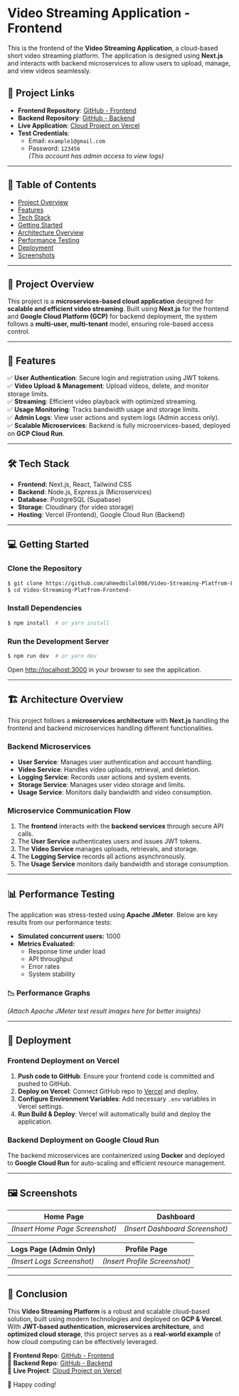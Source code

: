 # Video Streaming Application - Frontend

This is the frontend of the **Video Streaming Application**, a cloud-based short video streaming platform. The application is designed using **Next.js** and interacts with backend microservices to allow users to upload, manage, and view videos seamlessly.

## 🚀 Project Links

- **Frontend Repository**: [GitHub - Frontend](https://github.com/ahmedbilal008/Video-Streaming-Platfrom-Frontend-)
- **Backend Repository**: [GitHub - Backend](https://github.com/ahmedbilal008/Video-Streaming-Platform-backend-)
- **Live Application**: [Cloud Project on Vercel](https://cloud-project-snowy.vercel.app/)
- **Test Credentials**: 
  - Email: `example1@gmail.com`  
  - Password: `123456`  
  *(This account has admin access to view logs)*

---

## 📖 Table of Contents

- [Project Overview](#project-overview)
- [Features](#features)
- [Tech Stack](#tech-stack)
- [Getting Started](#getting-started)
- [Architecture Overview](#architecture-overview)
- [Performance Testing](#performance-testing)
- [Deployment](#deployment)
- [Screenshots](#screenshots)

---

## 📌 Project Overview

This project is a **microservices-based cloud application** designed for **scalable and efficient video streaming**. Built using **Next.js** for the frontend and **Google Cloud Platform (GCP)** for backend deployment, the system follows a **multi-user, multi-tenant** model, ensuring role-based access control.

---

## 🎯 Features

✅ **User Authentication**: Secure login and registration using JWT tokens.  
✅ **Video Upload & Management**: Upload videos, delete, and monitor storage limits.  
✅ **Streaming**: Efficient video playback with optimized streaming.  
✅ **Usage Monitoring**: Tracks bandwidth usage and storage limits.  
✅ **Admin Logs**: View user actions and system logs (Admin access only).  
✅ **Scalable Microservices**: Backend is fully microservices-based, deployed on **GCP Cloud Run**.

---

## 🛠 Tech Stack

- **Frontend**: Next.js, React, Tailwind CSS
- **Backend**: Node.js, Express.js (Microservices)
- **Database**: PostgreSQL (Supabase)
- **Storage**: Cloudinary (for video storage)
- **Hosting**: Vercel (Frontend), Google Cloud Run (Backend)

---

## 💻 Getting Started

### Clone the Repository
```bash
$ git clone https://github.com/ahmedbilal008/Video-Streaming-Platfrom-Frontend-.git
$ cd Video-Streaming-Platfrom-Frontend-
```

### Install Dependencies
```bash
$ npm install  # or yarn install
```

### Run the Development Server
```bash
$ npm run dev  # or yarn dev
```

Open [http://localhost:3000](http://localhost:3000) in your browser to see the application.

---

## 🏗 Architecture Overview

This project follows a **microservices architecture** with **Next.js** handling the frontend and backend microservices handling different functionalities.

### **Backend Microservices**
- **User Service**: Manages user authentication and account handling.
- **Video Service**: Handles video uploads, retrieval, and deletion.
- **Logging Service**: Records user actions and system events.
- **Storage Service**: Manages user video storage and limits.
- **Usage Service**: Monitors daily bandwidth and video consumption.

### **Microservice Communication Flow**
1. The **frontend** interacts with the **backend services** through secure API calls.
2. The **User Service** authenticates users and issues JWT tokens.
3. The **Video Service** manages uploads, retrievals, and storage.
4. The **Logging Service** records all actions asynchronously.
5. The **Usage Service** monitors daily bandwidth and storage consumption.

---

## 📊 Performance Testing

The application was stress-tested using **Apache JMeter**. Below are key results from our performance tests:

- **Simulated concurrent users:** 1000
- **Metrics Evaluated:**
  - Response time under load
  - API throughput
  - Error rates
  - System stability

### 📉 Performance Graphs
*(Attach Apache JMeter test result images here for better insights)*

---

## 🚀 Deployment

### **Frontend Deployment on Vercel**
1. **Push code to GitHub**: Ensure your frontend code is committed and pushed to GitHub.
2. **Deploy on Vercel**: Connect GitHub repo to [Vercel](https://vercel.com/) and deploy.
3. **Configure Environment Variables**: Add necessary `.env` variables in Vercel settings.
4. **Run Build & Deploy**: Vercel will automatically build and deploy the application.

### **Backend Deployment on Google Cloud Run**
The backend microservices are containerized using **Docker** and deployed to **Google Cloud Run** for auto-scaling and efficient resource management.

---

## 🖼 Screenshots

| **Home Page** | **Dashboard** |
|--------------|--------------|
| *(Insert Home Page Screenshot)* | *(Insert Dashboard Screenshot)* |

| **Logs Page (Admin Only)** | **Profile Page** |
|------------------|------------------|
| *(Insert Logs Screenshot)* | *(Insert Profile Screenshot)* |

---

## 📜 Conclusion

This **Video Streaming Platform** is a robust and scalable cloud-based solution, built using modern technologies and deployed on **GCP & Vercel**. With **JWT-based authentication**, **microservices architecture**, and **optimized cloud storage**, this project serves as a **real-world example** of how cloud computing can be effectively leveraged.

🔹 **Frontend Repo**: [GitHub - Frontend](https://github.com/ahmedbilal008/Video-Streaming-Platfrom-Frontend-)  
🔹 **Backend Repo**: [GitHub - Backend](https://github.com/ahmedbilal008/Video-Streaming-Platform-backend-)  
🔹 **Live Project**: [Cloud Project on Vercel](https://cloud-project-snowy.vercel.app/)

🚀 Happy coding!
